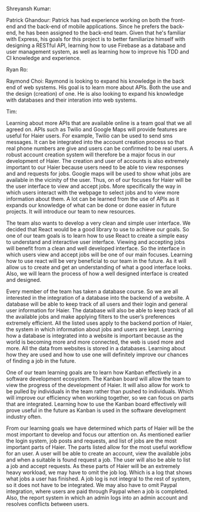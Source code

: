 Shreyansh Kumar:

Patrick Ghandour: Patrick has had experience working on both the front-end and the back-end of mobile applications. Since he prefers the back-end, he has been assigned to the back-end team. Given that he's familiar with Express, his goals for this project is to better familiarize himself with designing a RESTful API, learning how to use Firebase as a database and user management system, as well as learning how to improve his TDD and CI knowledge and experience.

Ryan Ro:

Raymond Choi: Raymond is looking to expand his knowledge in the back end of web systems. His goal is to learn more about APIs. Both the use and the design (creation) of one. He is also looking to expand his knowledge with databases and their interation into web systems.

Tim:


Learning about more APIs that are available online is a team goal that we all agreed on. APIs such as Twilio and Google Maps will provide features are useful for Haier users. For example, Twilio can be used to send sms messages. It can be integrated into the account creation process so that real phone numbers are give and users can be confirmed to be real users. A robust account creation system will therefore be a major focus in our development of Haier. The creation and user of accounts is also extremely important to our Haier because users need to be able to view responses and and requests for jobs. Google maps will be used to show what jobs are available in the vicinity of the user. Thus, on of our focuses for Haier will be the user interface to view and accept jobs. More specifically the way in which users interact with the webpage to select jobs and to view more information about them. A lot can be learned from the use of APIs as it expands our knowledge of what can be done or done easier in future projects. It will introduce our team to new resources.

The team also wants to develop a very clean and simple user interface. We decided that React would be a good library to use to achieve our goals. So one of our team goals is to learn how to use React to create a simple easy to understand and interactive user interface. Viewing and accepting jobs will benefit from a clean and well developed interface. So the interface in which users view and accept jobs will be one of our main focuses. Learning how to use react will be very beneficial to our team in the future. As it will allow us to create and get an understanding of what a good interface looks. Also, we will learn the process of how a well designed interface is created and designed.

Every member of the team has taken a database course. So we are all interested in the integration of a database into the backend of a website. A database will be able to keep track of all users and their login and general user information for Haier. The database will also be able to keep track of all the available jobs and make applying filters to the user’s preferences extremely efficient. All the listed uses apply to the backend portion of Haier, the system in which information about jobs and users are kept. Learning how a database is integrated into a website is important because as the world is becoming more and more connected, the web is used more and more. All the data from websites is stored in a databases. Learning about how they are used and how to use one will definitely improve our chances of finding a job in the future.

One of our team learning goals are to learn how Kanban effectively in a software development ecosystem. The Kanban board will allow the team to view the progress of the development of Haier. It will also allow for work to be pulled by individuals in the team rather than pushed to individuals. Which will improve our efficiency when working together, so we can focus on parts that are integrated. Learning how to use the Kanban board effectively will prove useful in the future as Kanban is used in the software development industry often.

From our learning goals we have determined which parts of Haier will be the most important to develop and focus our attention on. As mentioned earlier the login system, job posts and requests, and list of jobs are the most important parts of Haier. The parts listed allow for the most useful workflow for an user. A user will be able to create an account, view the available jobs and when a suitable is found request a job. The user will also be able to list a job and accept requests. As these parts of Haier will be an extremely heavy workload, we may have to omit the job log. Which is a log that shows what jobs a user has finished. A job log is not integral to the rest of system, so it does not have to be integrated. We may also have to omit Paypal integration, where users are paid through Paypal when a job is completed. Also, the report system in which an admin logs into an admin account and resolves conflicts between users. 

